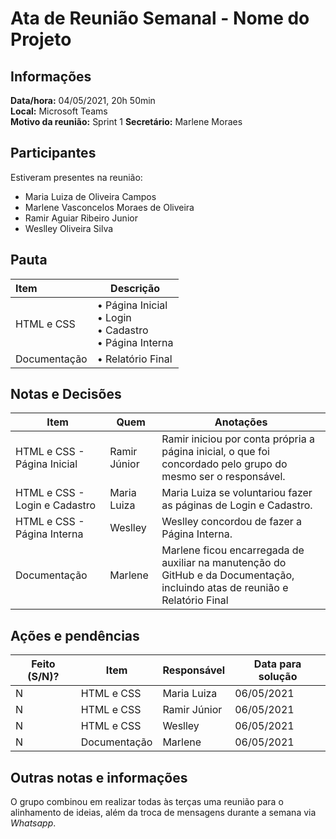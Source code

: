 # Ata de Reunião Semanal - Nome do Projeto

## Informações
**Data/hora:** 04/05/2021, 20h 50min  
**Local:** Microsoft Teams  
**Motivo da reunião:** Sprint 1
**Secretário:** Marlene Moraes  

## Participantes
Estiveram presentes na reunião:

- Maria Luiza de Oliveira Campos 
- Marlene Vasconcelos Moraes de Oliveira
- Ramir Aguiar Ribeiro Junior
- Weslley Oliveira Silva

## Pauta

Item | Descrição
:--- | ----
HTML e CSS | • Página Inicial<br>• Login<br>• Cadastro<br>• Página Interna 
Documentação | • Relatório Final 

## Notas e Decisões
Item | Quem | Anotações 
---- | ---- | ---- 
HTML e CSS - Página Inicial | Ramir Júnior | Ramir iniciou por conta própria a página inicial, o que foi concordado pelo grupo do mesmo ser o responsável. 
HTML e CSS - Login e Cadastro | Maria Luiza | Maria Luiza se voluntariou fazer as páginas de Login e Cadastro. 
HTML e CSS - Página Interna | Weslley | Weslley concordou de fazer a Página Interna. 
Documentação | Marlene | Marlene ficou encarregada de auxiliar na manutenção do GitHub e da Documentação, incluindo atas de reunião e Relatório Final 


## Ações e pendências
| Feito (S/N)? | Item | Responsável | Data para solução |
| ---- | ---- | ---- | ---- |
| N | HTML e CSS | Maria Luiza | 06/05/2021 |
| N | HTML e  CSS | Ramir Júnior | 06/05/2021 |
| N | HTML e CSS | Weslley | 06/05/2021 |
| N | Documentação | Marlene | 06/05/2021 |

## Outras notas e informações
O grupo combinou em realizar todas às terças uma reunião para o alinhamento de ideias, além da troca de mensagens durante a semana via *Whatsapp*.

